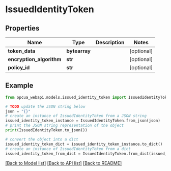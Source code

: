 # IssuedIdentityToken


## Properties

Name | Type | Description | Notes
------------ | ------------- | ------------- | -------------
**token_data** | **bytearray** |  | [optional] 
**encryption_algorithm** | **str** |  | [optional] 
**policy_id** | **str** |  | [optional] 

## Example

```python
from opcua_webapi.models.issued_identity_token import IssuedIdentityToken

# TODO update the JSON string below
json = "{}"
# create an instance of IssuedIdentityToken from a JSON string
issued_identity_token_instance = IssuedIdentityToken.from_json(json)
# print the JSON string representation of the object
print(IssuedIdentityToken.to_json())

# convert the object into a dict
issued_identity_token_dict = issued_identity_token_instance.to_dict()
# create an instance of IssuedIdentityToken from a dict
issued_identity_token_from_dict = IssuedIdentityToken.from_dict(issued_identity_token_dict)
```
[[Back to Model list]](../README.md#documentation-for-models) [[Back to API list]](../README.md#documentation-for-api-endpoints) [[Back to README]](../README.md)


